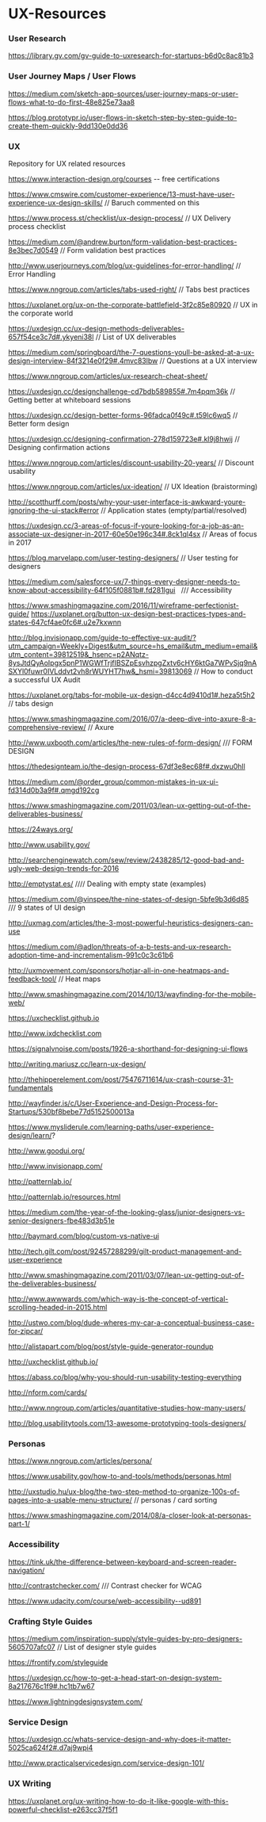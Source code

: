 # UX-Resources

<h3>User Research</h3>

https://library.gv.com/gv-guide-to-uxresearch-for-startups-b6d0c8ac81b3

<h3>User Journey Maps / User Flows</h3>

https://medium.com/sketch-app-sources/user-journey-maps-or-user-flows-what-to-do-first-48e825e73aa8

https://blog.prototypr.io/user-flows-in-sketch-step-by-step-guide-to-create-them-quickly-9dd130e0dd36

<h3>UX</h3>

Repository for UX related resources

https://www.interaction-design.org/courses -- free certifications

https://www.cmswire.com/customer-experience/13-must-have-user-experience-ux-design-skills/ // Baruch commented on this

https://www.process.st/checklist/ux-design-process/  // UX Delivery process checklist

https://medium.com/@andrew.burton/form-validation-best-practices-8e3bec7d0549  // Form validation best practices

http://www.userjourneys.com/blog/ux-guidelines-for-error-handling/  // Error Handling

https://www.nngroup.com/articles/tabs-used-right/ // Tabs best practices

https://uxplanet.org/ux-on-the-corporate-battlefield-3f2c85e80920 // UX in the corporate world

https://uxdesign.cc/ux-design-methods-deliverables-657f54ce3c7d#.ykyeni38l // List of UX deliverables

https://medium.com/springboard/the-7-questions-youll-be-asked-at-a-ux-design-interview-84f3214e0f29#.4mvc83lbw  // Questions at a UX interview

https://www.nngroup.com/articles/ux-research-cheat-sheet/

https://uxdesign.cc/designchallenge-cd7bdb589855#.7m4pqm36k  // Getting better at whiteboard sessions

https://uxdesign.cc/design-better-forms-96fadca0f49c#.t59lc6wq5  // Better form design

https://uxdesign.cc/designing-confirmation-278d159723e#.kl9j8hwij  // Designing confirmation actions

https://www.nngroup.com/articles/discount-usability-20-years/ // Discount usability

https://www.nngroup.com/articles/ux-ideation/  // UX Ideation (braistorming)

http://scotthurff.com/posts/why-your-user-interface-is-awkward-youre-ignoring-the-ui-stack#error  // Application states (empty/partial/resolved)

https://uxdesign.cc/3-areas-of-focus-if-youre-looking-for-a-job-as-an-associate-ux-designer-in-2017-60e50e196c34#.8ck1ql4sx // Areas of focus in 2017

https://blog.marvelapp.com/user-testing-designers/  // User testing for designers

https://medium.com/salesforce-ux/7-things-every-designer-needs-to-know-about-accessibility-64f105f0881b#.fd281lgui   /// Accessibility

https://www.smashingmagazine.com/2016/11/wireframe-perfectionist-guide/
https://uxplanet.org/button-ux-design-best-practices-types-and-states-647cf4ae0fc6#.u2e7kxwnn

http://blog.invisionapp.com/guide-to-effective-ux-audit/?utm_campaign=Weekly+Digest&utm_source=hs_email&utm_medium=email&utm_content=39812519&_hsenc=p2ANqtz-8ysJtdQyAoIpgx5pnP1WGWfTrjfIBSZpEsvhzpgZxtv6cHY6ktGa7WPvSjq9nASXYl0fuwr0IVLddvt2vh8rWUYHT7hw&_hsmi=39813069  // How to conduct a successful UX Audit

https://uxplanet.org/tabs-for-mobile-ux-design-d4cc4d9410d1#.heza5t5h2  // tabs design

https://www.smashingmagazine.com/2016/07/a-deep-dive-into-axure-8-a-comprehensive-review/  // Axure

http://www.uxbooth.com/articles/the-new-rules-of-form-design/  /// FORM DESIGN

https://thedesignteam.io/the-design-process-67df3e8ec68f#.dxzwu0hll

https://medium.com/@order_group/common-mistakes-in-ux-ui-fd314d0b3a9f#.qmgd192cg

https://www.smashingmagazine.com/2011/03/lean-ux-getting-out-of-the-deliverables-business/

https://24ways.org/

http://www.usability.gov/

http://searchenginewatch.com/sew/review/2438285/12-good-bad-and-ugly-web-design-trends-for-2016

http://emptystat.es/  //// Dealing with empty state (examples)

https://medium.com/@vinspee/the-nine-states-of-design-5bfe9b3d6d85  /// 9 states of UI design

http://uxmag.com/articles/the-3-most-powerful-heuristics-designers-can-use

https://medium.com/@adlon/threats-of-a-b-tests-and-ux-research-adoption-time-and-incrementalism-991c0c3c61b6

http://uxmovement.com/sponsors/hotjar-all-in-one-heatmaps-and-feedback-tool/ // Heat maps

http://www.smashingmagazine.com/2014/10/13/wayfinding-for-the-mobile-web/

https://uxchecklist.github.io

http://www.ixdchecklist.com

https://signalvnoise.com/posts/1926-a-shorthand-for-designing-ui-flows

http://writing.mariusz.cc/learn-ux-design/

http://thehipperelement.com/post/75476711614/ux-crash-course-31-fundamentals

http://wayfinder.is/c/User-Experience-and-Design-Process-for-Startups/530bf8bebe77d5152500013a

https://www.mysliderule.com/learning-paths/user-experience-design/learn/?

http://www.goodui.org/

http://www.invisionapp.com/

http://patternlab.io/

http://patternlab.io/resources.html

https://medium.com/the-year-of-the-looking-glass/junior-designers-vs-senior-designers-fbe483d3b51e

http://baymard.com/blog/custom-vs-native-ui

http://tech.gilt.com/post/92457288299/gilt-product-management-and-user-experience

http://www.smashingmagazine.com/2011/03/07/lean-ux-getting-out-of-the-deliverables-business/

http://www.awwwards.com/which-way-is-the-concept-of-vertical-scrolling-headed-in-2015.html

http://ustwo.com/blog/dude-wheres-my-car-a-conceptual-business-case-for-zipcar/

http://alistapart.com/blog/post/style-guide-generator-roundup

http://uxchecklist.github.io/

https://abass.co/blog/why-you-should-run-usability-testing-everything

http://nform.com/cards/

http://www.nngroup.com/articles/quantitative-studies-how-many-users/

http://blog.usabilitytools.com/13-awesome-prototyping-tools-designers/

<h3>Personas</h3>

https://www.nngroup.com/articles/persona/

https://www.usability.gov/how-to-and-tools/methods/personas.html

http://uxstudio.hu/ux-blog/the-two-step-method-to-organize-100s-of-pages-into-a-usable-menu-structure/  // personas / card sorting

https://www.smashingmagazine.com/2014/08/a-closer-look-at-personas-part-1/

<h3>Accessibility</h3>

https://tink.uk/the-difference-between-keyboard-and-screen-reader-navigation/

http://contrastchecker.com/  /// Contrast checker for WCAG

https://www.udacity.com/course/web-accessibility--ud891

<h3>Crafting Style Guides</h3>

https://medium.com/inspiration-supply/style-guides-by-pro-designers-5605707afc07  // List of designer style guides

https://frontify.com/styleguide

https://uxdesign.cc/how-to-get-a-head-start-on-design-system-8a217676c1f9#.hc1tb7w67

https://www.lightningdesignsystem.com/

<h3>Service Design</h3>

https://uxdesign.cc/whats-service-design-and-why-does-it-matter-5025ca624f2#.d7aj9wpi4

http://www.practicalservicedesign.com/service-design-101/

<h3>UX Writing</h3>

https://uxplanet.org/ux-writing-how-to-do-it-like-google-with-this-powerful-checklist-e263cc37f5f1
